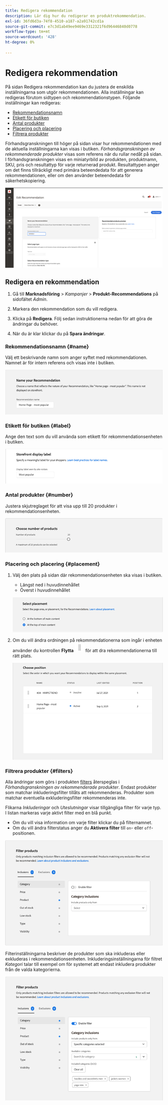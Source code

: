 ```yaml
---
title: Redigera rekommendation
description: Lär dig hur du redigerar en produktrekommendation.
exl-id: 36fd6d3a-74f8-4510-a187-a2a91742cd1a
source-git-commit: e7c3d1ab49ee9469e3312321f6d96446840d0778
workflow-type: tm+mt
source-wordcount: '428'
ht-degree: 0%

---
```


# Redigera rekommendation

På sidan Redigera rekommendation kan du justera de enskilda inställningarna som utgör rekommendationen. Alla inställningar kan redigeras förutom sidtypen och rekommendationstypen. Följande inställningar kan redigeras:

- [Rekommendationsnamn](#name)
- [Etikett för butiken](#label)
- [Antal produkter](#number)
- [Placering och placering](#placement)
- [Filtrera produkter](#filters)

Förhandsgranskningen till höger på sidan visar hur rekommendationen med de aktuella inställningarna kan visas i butiken. _Förhandsgranskningen av rekommenderade produkter_ visas som referens när du rullar nedåt på sidan. I förhandsgranskningen visas en miniatyrbild av produkten, produktnamn, SKU, pris och resultattyp för varje returnerad produkt. Resultattypen anger om det finns tillräckligt med primära beteendedata för att generera rekommendationen, eller om den använder beteendedata för säkerhetskopiering.

![Redigera Recommendations](assets/edit-recommendation.png)

## Redigera en rekommendation

1. Gå till **Marknadsföring** > _Kampanjer_ > **Produkt-Recommendations** på sidofältet _Admin_.

1. Markera den rekommendation som du vill redigera.

1. Klicka på **Redigera**. Följ sedan instruktionerna nedan för att göra de ändringar du behöver.

1. När du är klar klickar du på **Spara ändringar**.

### Rekommendationsnamn {#name}

Välj ett beskrivande namn som anger syftet med rekommendationen. Namnet är för intern referens och visas inte i butiken.

![Redigera namn](assets/edit-name.png)

### Etikett för butiken {#label}

Ange den text som du vill använda som etikett för rekommendationsenheten i butiken.

![Redigera etikett](assets/edit-storefront-label.png)

### Antal produkter {#number}

Justera skjutreglaget för att visa upp till 20 produkter i rekommendationsenheten.

![Redigera antal produkter](assets/edit-number-of-products.png)

### Placering och placering {#placement}

1. Välj den plats på sidan där rekommendationsenheten ska visas i butiken.

   - Längst ned i huvudinnehållet
   - Överst i huvudinnehållet

   ![Redigera placering](assets/edit-placement.png)

1. Om du vill ändra ordningen på rekommendationerna som ingår i enheten använder du kontrollen **Flytta** ![Flytta väljare](assets/icon-move.png) för att dra rekommendationerna till rätt plats.

   ![Redigera position](assets/edit-position.png)

### Filtrera produkter {#filters}

Alla ändringar som görs i produkten [filters](filters.md) återspeglas i _Förhandsgranskningen av rekommenderade produkter_. Endast produkter som matchar inkluderingsfilter tillåts att rekommenderas. Produkter som matchar eventuella exkluderingsfilter rekommenderas inte.

Flikarna _Inkluderingar_ och _Uteslutningar_ visar tillgängliga filter för varje typ. I listan markeras varje aktivt filter med en blå punkt.

- Om du vill visa information om varje filter klickar du på filternamnet.
- Om du vill ändra filterstatus anger du **Aktivera filter** till `on`- eller `off`-positionen.

![Redigera filter](assets/edit-filters.png)

Filterinställningarna beskriver de produkter som ska inkluderas eller exkluderas i rekommendationsenheten. Inkluderingsinställningarna för filtret _Kategori_ talar till exempel om för systemet att endast inkludera produkter från de valda kategorierna.

![Redigera kategorifilter](assets/edit-filter-category.png)
